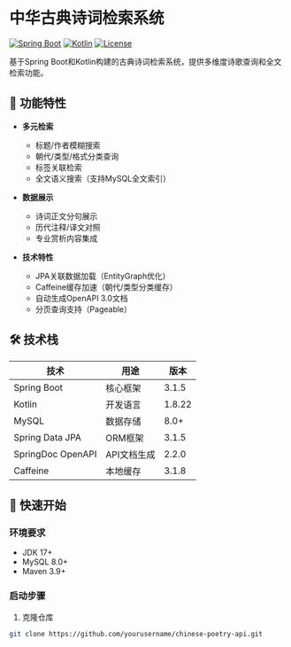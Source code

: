 # 中华古典诗词检索系统

[![Spring Boot](https://img.shields.io/badge/Spring%20Boot-3.1.5-green)](https://spring.io/projects/spring-boot)
[![Kotlin](https://img.shields.io/badge/Kotlin-1.8.22-blue)](https://kotlinlang.org/)
[![License](https://img.shields.io/badge/License-MIT-yellow)](LICENSE)

基于Spring Boot和Kotlin构建的古典诗词检索系统，提供多维度诗歌查询和全文检索功能。

## 🌟 功能特性

- **多元检索**
    - 标题/作者模糊搜索
    - 朝代/类型/格式分类查询
    - 标签关联检索
    - 全文语义搜索（支持MySQL全文索引）

- **数据展示**
    - 诗词正文分句展示
    - 历代注释/译文对照
    - 专业赏析内容集成

- **技术特性**
    - JPA关联数据加载（EntityGraph优化）
    - Caffeine缓存加速（朝代/类型分类缓存）
    - 自动生成OpenAPI 3.0文档
    - 分页查询支持（Pageable）

## 🛠️ 技术栈

| 技术                 | 用途                   | 版本        |
|----------------------|-----------------------|------------|
| Spring Boot          | 核心框架               | 3.1.5      |
| Kotlin               | 开发语言               | 1.8.22     |
| MySQL                | 数据存储               | 8.0+       |
| Spring Data JPA      | ORM框架               | 3.1.5      |
| SpringDoc OpenAPI    | API文档生成           | 2.2.0      |
| Caffeine             | 本地缓存               | 3.1.8      |

## 🚀 快速开始

### 环境要求
- JDK 17+
- MySQL 8.0+
- Maven 3.9+

### 启动步骤
1. 克隆仓库
```bash
git clone https://github.com/yourusername/chinese-poetry-api.git